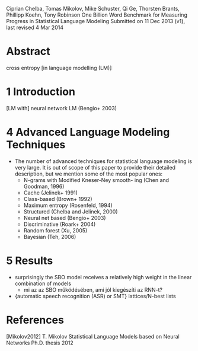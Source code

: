 Ciprian Chelba, Tomas Mikolov, Mike Schuster, Qi Ge, Thorsten Brants,
  Phillipp Koehn, Tony Robinson
One Billion Word Benchmark
  for Measuring Progress in Statistical Language Modeling
Submitted on 11 Dec 2013 (v1), last revised 4 Mar 2014

# Abstract

cross entropy [in language modelling (LM)]

# 1 Introduction

[LM with] neural network LM (Bengio+ 2003)

# 4 Advanced Language Modeling Techniques

* The number of advanced techniques for statistical language modeling is very
  large. It is out of scope of this paper to provide their detailed
  description, but we mention some of the most popular ones:
  * N-grams with Modified Kneser-Ney smooth- ing (Chen and Goodman, 1996)
  * Cache (Jelinek+ 1991)
  * Class-based (Brown+ 1992)
  * Maximum entropy (Rosenfeld, 1994)
  * Structured (Chelba and Jelinek, 2000)
  * Neural net based (Bengio+ 2003)
  * Discriminative (Roark+ 2004)
  * Random forest (Xu, 2005)
  * Bayesian (Teh, 2006)

# 5 Results

* surprisingly the SBO model receives a relatively high weight in the linear
  combination of models
  *  mi az az SBO működésében, ami jól kiegészíti az RNN-t?
* {automatic speech recognition (ASR) or SMT} lattices/N-best lists

# References

[Mikolov2012]
  T. Mikolov
  Statistical Language Models based on Neural Networks
  Ph.D. thesis 2012
